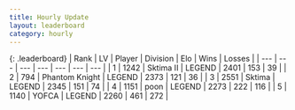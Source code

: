 ```yaml
---
title: Hourly Update
layout: leaderboard
category: hourly
---
```


{: .leaderboard}
| Rank | LV | Player | Division | Elo | Wins | Losses |
| --- | --- | --- | --- | --- | --- | --- |
| <span data-change="0">1</span> | 1242 | <span title="ID: 402846">Sktima II</span> | LEGEND | <span data-change="0">2401</span> | <span data-change="0">153</span> | <span data-change="0">39</span> |
| <span data-change="0">2</span> | 794 | <span title="ID: 742939">Phantom Knight</span> | LEGEND | <span data-change="0">2373</span> | <span data-change="0">121</span> | <span data-change="0">36</span> |
| <span data-change="0">3</span> | 2551 | <span title="ID: 353063">Sktima</span> | LEGEND | <span data-change="0">2345</span> | <span data-change="0">151</span> | <span data-change="0">74</span> |
| <span data-change="0">4</span> | 1151 | <span title="ID: 540690">poon</span> | LEGEND | <span data-change="0">2273</span> | <span data-change="0">222</span> | <span data-change="0">116</span> |
| <span data-change="2">5</span> | 1140 | <span title="ID: 650820">YOFCA</span> | LEGEND | <span data-change="14">2260</span> | <span data-change="3">461</span> | <span data-change="0">272</span> |